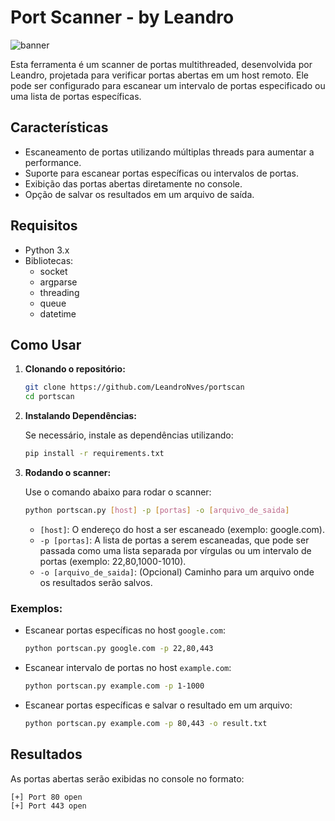 # Port Scanner - by Leandro

![banner](https://img.shields.io/badge/Port%20Scanner-v1.0-blue)

Esta ferramenta é um scanner de portas multithreaded, desenvolvida por Leandro, projetada para verificar portas abertas em um host remoto. Ele pode ser configurado para escanear um intervalo de portas especificado ou uma lista de portas específicas.

## Características

- Escaneamento de portas utilizando múltiplas threads para aumentar a performance.
- Suporte para escanear portas específicas ou intervalos de portas.
- Exibição das portas abertas diretamente no console.
- Opção de salvar os resultados em um arquivo de saída.

## Requisitos

- Python 3.x
- Bibliotecas:
  - socket
  - argparse
  - threading
  - queue
  - datetime

## Como Usar

1. **Clonando o repositório:**

    ```bash
    git clone https://github.com/LeandroNves/portscan
    cd portscan
    ```

2. **Instalando Dependências:**

   Se necessário, instale as dependências utilizando:

    ```bash
    pip install -r requirements.txt
    ```

3. **Rodando o scanner:**

   Use o comando abaixo para rodar o scanner:

    ```bash
    python portscan.py [host] -p [portas] -o [arquivo_de_saida]
    ```

   - `[host]`: O endereço do host a ser escaneado (exemplo: google.com).
   - `-p [portas]`: A lista de portas a serem escaneadas, que pode ser passada como uma lista separada por vírgulas ou um intervalo de portas (exemplo: 22,80,1000-1010).
   - `-o [arquivo_de_saida]`: (Opcional) Caminho para um arquivo onde os resultados serão salvos.

### Exemplos:

- Escanear portas específicas no host `google.com`:

    ```bash
    python portscan.py google.com -p 22,80,443
    ```

- Escanear intervalo de portas no host `example.com`:

    ```bash
    python portscan.py example.com -p 1-1000
    ```

- Escanear portas específicas e salvar o resultado em um arquivo:

    ```bash
    python portscan.py example.com -p 80,443 -o result.txt
    ```

## Resultados

As portas abertas serão exibidas no console no formato:

```bash
[+] Port 80 open
[+] Port 443 open
